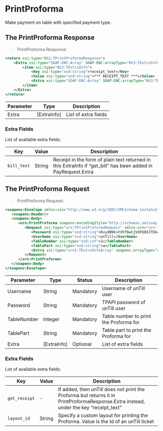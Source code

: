# PrintProforma

Make payment on table with specified payment type.

## The PrintProforma Response

> PrintProforma Response:

```xml
<return xsi:type="NS2:TPrintProformaResponse">
    <Extra xsi:type="SOAP-ENC:Array" SOAP-ENC:arrayType="NS3:TExtraInfo[1]">
        <item xsi:type="NS3:TExtraInfo">
            <Key xsi:type="xsd:string">receipt_text</Key>
            <Value xsi:type="xsd:string">*** RECEIPT_TEXT ***</Value>
            <Extra xsi:type="SOAP-ENC:Array" SOAP-ENC:arrayType="NS3:TExtraInfo[0]"/>
        </item>
    </Extra>
</return>
```

Parameter | Type | Description
----------| ---- | -----------
Extra | [ExtraInfo] | List of extra fields

### Extra Fields

List of available extra fields:

Key | Value | Description
--- | ----- | -----------
`bill_text` | String | Receipt in the form of plain text returned in this ExtraInfo if “get_bill” has been added in PayRequest.Extra

## The PrintProforma Request

> PrintProforma Request:

```xml
<soapenv:Envelope xmlns:xsi="http://www.w3.org/2001/XMLSchema-instance" xmlns:xsd="http://www.w3.org/2001/XMLSchema" xmlns:soapenv="http://schemas.xmlsoap.org/soap/envelope/" xmlns:urn="urn:TPAPIPosIntfU-ITPAPIPOS" xmlns:soapenc="http://schemas.xmlsoap.org/soap/encoding/">
   <soapenv:Header/>
   <soapenv:Body>
      <urn:PrintProforma soapenv:encodingStyle="http://schemas.xmlsoap.org/soap/encoding/">
         <Request xsi:type="urn:TPrintProformaRequest" xmlns:urn="urn:TPAPIPosIntfU">
            <Password xsi:type="xsd:string">KxydW9kstVhfbwCjVdF68XJTDk4sKB</Password>
            <UserName xsi:type="xsd:string">unTill</UserName>
            <TableNumber xsi:type="xsd:int">1</TableNumber>
            <TablePart xsi:type="xsd:string">a</TablePart>
            <Extra xsi:type="urn1:TExtraInfoArray" soapenc:arrayType="urn1:TExtraInfo[]" xmlns:urn1="urn:TPAPIPosTypesU"/>
         </Request>
      </urn:PrintProforma>
   </soapenv:Body>
</soapenv:Envelope>
```

Parameter | Type | Status | Description
--------- | ---- | ------ | -----------
Username | String | Mandatory | Username of unTill user
Password | String | Mandatory | TPAPI password of unTill user
TableNumber | Integer | Mandatory | Table number to print the Proforma for
TablePart | String | Mandatory | Table part to print the Proforma for
Extra | [ExtraInfo] | Optional | List of extra fields

### Extra Fields

List of available extra fields:

Key | Value | Description
--- | ----- | -----------
`get_receipt` | - | If added, then unTill does not print the Proforma but returns it in PrintProformaResponse.Extra instead, under the key “receipt_text” 
`layout_id` | String | Specify a custom layout for printing the Proforma. Value is the Id of an unTill ticket
